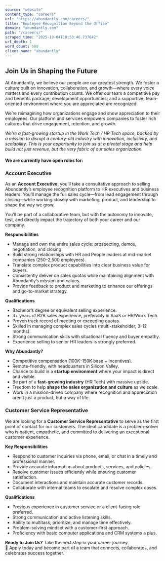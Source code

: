 ```yaml
---
source: "website"
content_type: "careers"
url: "https://abundantly.com/careers/"
title: "Employee Recognition Beyond the Office"
domain: "abundantly.com"
path: "/careers/"
scraped_time: "2025-10-04T18:53:46.737642"
url_depth: 1
word_count: 588
client_name: "abundantly"
---
```


## Join Us in Shaping the Future

At Abundantly, we believe our people are our greatest strength. We foster a culture built on innovation, collaboration, and growth—where every voice matters and every contribution counts. We offer our team a competitive pay and benefits package; development opportunities; and a supportive, team-oriented environment where you are appreciated are recognized.

We’re reimagining how organizations engage and show appreciation to their employees. Our platform and services empowers companies to foster rich cultures that drive engagement, retention, and growth.

_We’re a fast-growing startup in the Work Tech / HR Tech space, backed by a mission to disrupt a century-old industry with innovation, inclusivity, and scalability. This is your opportunity to join us at a pivotal stage and help build not just revenue, but the very fabric of our sales organization._

#### We are currently have open roles for:

### Account Executive

As an **Account Executive**, you’ll take a consultative approach to selling Abundantly’s employee recognition platform to HR executives and business leaders. You’ll manage the full sales cycle—from lead engagement through closing—while working closely with marketing, product, and leadership to shape the way we grow.

You’ll be part of a collaborative team, but with the autonomy to innovate, test, and directly impact the trajectory of both your career and our company.

**Responsibilities**  
*   Manage and own the entire sales cycle: prospecting, demos, negotiation, and closing.  
*   Build strong relationships with HR and People leaders at mid-market companies (250–2,500 employees).  
*   Translate complex product capabilities into clear business value for buyers.  
*   Consistently deliver on sales quotas while maintaining alignment with Abundantly’s mission and values.  
*   Provide feedback to product and marketing to enhance our offerings and go-to-market strategy.

**Qualifications**  
*   Bachelor’s degree or equivalent selling experience.  
*   3+ years of B2B sales experience, preferably in SaaS or HR/Work Tech.  
*   Proven track record of meeting or exceeding quotas.  
*   Skilled in managing complex sales cycles (multi-stakeholder, 3–12 months).  
*   Strong communication skills with situational fluency and buyer empathy.  
*   Experience selling to senior HR leaders is strongly preferred.

**Why Abundantly?**  
*   Competitive compensation ($100K–$150K base + incentives).  
*   Remote-friendly, with headquarters in Silicon Valley.  
*   Chance to build in a **startup environment** where your impact is direct and visible.  
*   Be part of a **fast-growing industry** (HR Tech) with massive upside.  
*   Freedom to help **shape the sales organization and culture** as we scale.  
*   Work in a mission-driven company where recognition and appreciation aren’t just a product, but a way of life.

### Customer Service Representative

We are looking for a **Customer Service Representative** to serve as the first point of contact for our customers. The ideal candidate is a problem-solver who is patient, empathetic, and committed to delivering an exceptional customer experience.

**Key Responsibilities**  
*   Respond to customer inquiries via phone, email, or chat in a timely and professional manner.  
*   Provide accurate information about products, services, and policies.  
*   Resolve customer issues efficiently while ensuring customer satisfaction.  
*   Document interactions and maintain accurate customer records.  
*   Collaborate with internal teams to escalate and resolve complex cases.

**Qualifications**  
*   Previous experience in customer service or a client-facing role preferred.  
*   Strong communication and active listening skills.  
*   Ability to multitask, prioritize, and manage time effectively.  
*   Problem-solving mindset with a customer-first approach.  
*   Proficiency with basic computer applications and CRM systems a plus.

**Ready to Join Us?** Take the next step in your career journey.  
📩 Apply today and become part of a team that connects, collaborates, and celebrates success together.